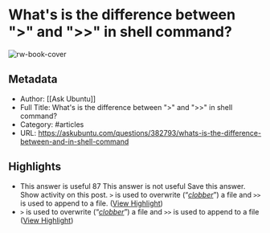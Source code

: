 # What's is the difference between ">" and ">>" in shell command?

![rw-book-cover](https://cdn.sstatic.net/Sites/askubuntu/Img/apple-touch-icon@2.png?v=c492c9229955)

## Metadata
- Author: [[Ask Ubuntu]]
- Full Title: What's is the difference between ">" and ">>" in shell command?
- Category: #articles
- URL: https://askubuntu.com/questions/382793/whats-is-the-difference-between-and-in-shell-command

## Highlights
- This answer is useful
  87
  This answer is not useful
  Save this answer.
  [](https://askubuntu.com/posts/382796/timeline)
  Show activity on this post.
  `>` is used to overwrite (“*[clobber](https://en.wikipedia.org/wiki/Clobbering)*”) a file and `>>` is used to append to a file. ([View Highlight](https://read.readwise.io/read/01gs7p7yptzsakr81v51fs026f))
- `>` is used to overwrite (“*[clobber](https://en.wikipedia.org/wiki/Clobbering)*”) a file and `>>` is used to append to a file ([View Highlight](https://read.readwise.io/read/01gs7p8gppwf67k1cja9xz0stb))
